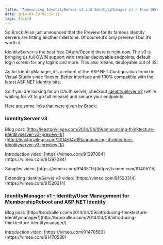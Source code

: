 ```yaml
---
title: "Announcing IdentityServer v3 and IdentityManager v1 – From @BrockLAllen"
date: 2014-04-09 08:35:11
tags: [tool]
---
```


So Brock Allen just announced that the Preview for its famous identity servers are hitting another milestone. Of course it’s only preview 1 but it’s worth it.

IdentityServer is the best free OAuth/OpenId there is right now. The v3 is bringing us full OWIN support with smaller deployable endpoints, default login screen for any logins and more. This also means, deployable out of IIS.

As for IdentityManager, it’s a reboot of the ASP.NET Configuration found in Visual Studio since forever. Better interface and 100% compatible with the latest ASP.NET Identity bits. 

So if you are looking for an OAuth server, checkout [IdentityServer v2](https://github.com/thinktecture/Thinktecture.IdentityServer.v2) (while waiting for v3 to go full release) and secure your endpoints. 

Here are some links that were given by Brock: 

### IdentityServer v3

Blog post: [http://leastprivilege.com/2014/04/09/announcing-thinktecture-identityserver-v3-preview-1/](http://leastprivilege.com/2014/04/09/announcing-thinktecture-identityserver-v3-preview-1/)
 <p>Introduction video: [https://vimeo.com/91397084](https://vimeo.com/91397084)<u></u><u></u> <p>Samples video: [https://vimeo.com/91405115](https://vimeo.com/91405115)<u></u><u></u> <p>Extending IdentityServer v3 video: [https://vimeo.com/91520314](https://vimeo.com/91520314) 

### **IdentityManager v1 – Identity/User Management for MembershipReboot and ASP.NET Identity**<u></u><u></u>
 <p>Blog post: [http://brockallen.com/2014/04/09/introducing-thinktecture-identitymanager/](http://brockallen.com/2014/04/09/introducing-thinktecture-identitymanager/)<u></u><u></u> <p>Introduction video: [https://vimeo.com/91470580](https://vimeo.com/91470580)